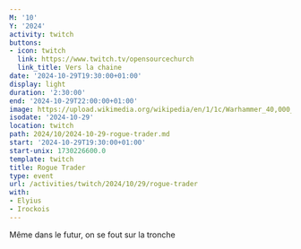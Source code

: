 ```yaml
---
M: '10'
Y: '2024'
activity: twitch
buttons:
- icon: twitch
  link: https://www.twitch.tv/opensourcechurch
  link_title: Vers la chaine
date: '2024-10-29T19:30:00+01:00'
display: light
duration: '2:30:00'
end: '2024-10-29T22:00:00+01:00'
image: https://upload.wikimedia.org/wikipedia/en/1/1c/Warhammer_40,000_Rogue_Trader_cover_art.jpg
isodate: '2024-10-29'
location: twitch
path: 2024/10/2024-10-29-rogue-trader.md
start: '2024-10-29T19:30:00+01:00'
start-unix: 1730226600.0
template: twitch
title: Rogue Trader
type: event
url: /activities/twitch/2024/10/29/rogue-trader
with:
- Elyius
- Irockois
---
```

Même dans le futur, on se fout sur la tronche